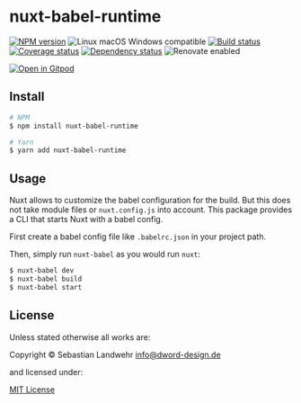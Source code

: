 <!-- TITLE/ -->
# nuxt-babel-runtime
<!-- /TITLE -->

<!-- BADGES/ -->
[![NPM version](https://img.shields.io/npm/v/nuxt-babel-runtime.svg)](https://npmjs.org/package/nuxt-babel-runtime)
![Linux macOS Windows compatible](https://img.shields.io/badge/os-linux%20%7C%C2%A0macos%20%7C%C2%A0windows-blue)
[![Build status](https://img.shields.io/github/workflow/status/dword-design/nuxt-babel-runtime/build)](https://github.com/dword-design/nuxt-babel-runtime/actions)
[![Coverage status](https://img.shields.io/coveralls/dword-design/nuxt-babel-runtime)](https://coveralls.io/github/dword-design/nuxt-babel-runtime)
[![Dependency status](https://img.shields.io/david/dword-design/nuxt-babel-runtime)](https://david-dm.org/dword-design/nuxt-babel-runtime)
![Renovate enabled](https://img.shields.io/badge/renovate-enabled-brightgreen)

[![Open in Gitpod](https://gitpod.io/button/open-in-gitpod.svg)](https://gitpod.io/#https://github.com/dword-design/nuxt-babel-runtime)
<!-- /BADGES -->

<!-- DESCRIPTION/ -->

<!-- /DESCRIPTION -->

<!-- INSTALL/ -->
## Install

```bash
# NPM
$ npm install nuxt-babel-runtime

# Yarn
$ yarn add nuxt-babel-runtime
```
<!-- /INSTALL -->

## Usage
Nuxt allows to customize the babel configuration for the build. But this does not take module files or `nuxt.config.js` into account. This package provides a CLI that starts Nuxt with a babel config.

First create a babel config file like `.babelrc.json` in your project path.

Then, simply run `nuxt-babel` as you would run `nuxt`:
```bash
$ nuxt-babel dev
$ nuxt-babel build
$ nuxt-babel start
```

<!-- LICENSE/ -->
## License

Unless stated otherwise all works are:

Copyright &copy; Sebastian Landwehr <info@dword-design.de>

and licensed under:

[MIT License](https://opensource.org/licenses/MIT)
<!-- /LICENSE -->
